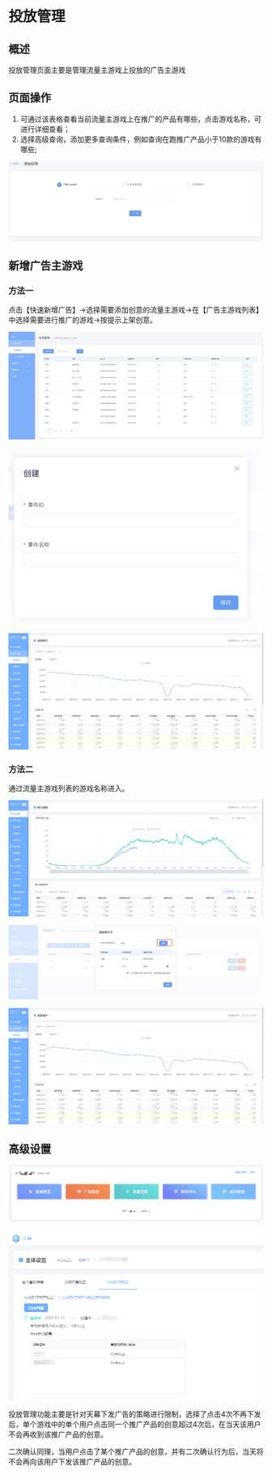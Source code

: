 # 投放管理

## 概述

投放管理页面主要是管理流量主游戏上投放的广告主游戏

## 页面操作

1. 可通过该表格查看当前流量主游戏上在推广的产品有哪些，点击游戏名称，可进行详细查看；
2. 选择高级查询，添加更多查询条件，例如查询在跑推广产品小于10款的游戏有哪些;

![](../../.gitbook/assets/image%20%2853%29.png)

## 新增广告主游戏

### 方法一

点击【快速新增广告】-&gt;选择需要添加创意的流量主游戏-&gt;在【广告主游戏列表】中选择需要进行推广的游戏-&gt;按提示上架创意。

![](../../.gitbook/assets/image%20%2886%29.png)

![](../../.gitbook/assets/image%20%2885%29.png)

![](../../.gitbook/assets/image%20%28229%29.png)

### 方法二

通过流量主游戏列表的游戏名称进入。

![](../../.gitbook/assets/image%20%28228%29.png)

![](../../.gitbook/assets/image%20%28124%29.png)

![](../../.gitbook/assets/image%20%28229%29.png)

## 高级设置

![](../../.gitbook/assets/image%20%28134%29.png)

![](../../.gitbook/assets/image%20%2822%29.png)

投放管理功能主要是针对天幕下发广告的策略进行限制，选择了点击4次不再下发后，单个游戏中的单个用户点击同一个推广产品的创意超过4次后，在当天该用户不会再收到该推广产品的创意。

二次确认同理，当用户点击了某个推广产品的创意，并有二次确认行为后，当天将不会再向该用户下发该推广产品的创意。

